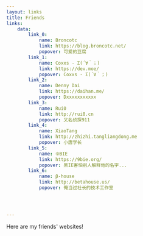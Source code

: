 ```yaml
---
layout: links
title: Friends
links: 
    data:
        link_0: 
            name: Broncotc
            link: https://blog.broncotc.net/
            popover: 可爱的豆腐
        link_1: 
            name: Coxxs - Σ(´∀｀；)
            link: https://dev.moe/
            popover: Coxxs - Σ(´∀｀；)
        link_2: 
            name: Denny Dai
            link: https://daihan.me/
            popover: Dxxxxxxxxxxx
        link_3: 
            name: Rui0
            link: http://rui0.cn
            popover: 又名侦探911
        link_4: 
            name: XiaoTang
            link: http://zhizhi.tangliangdong.me
            popover: 小唐学长
        link_5: 
            name: ⑨BIE
            link: https://9bie.org/
            popover: 黑IE害怕别人解释他的名字...
        link_6: 
            name: β-house
            link: http://betahouse.us/
            popover: 俺当过社长的技术工作室




---
```



Here are my friends' websites!


